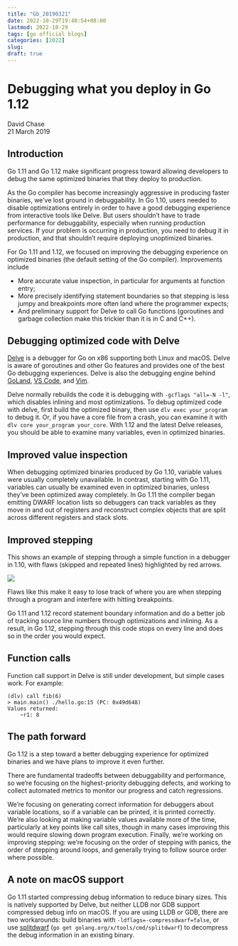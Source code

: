 ```yaml
---
title: "Gb_20190321"
date: 2022-10-29T19:40:54+08:00
lastmod: 2022-10-29
tags: [go official blogs]
categories: [2022]
slug:
draft: true
---
```

# Debugging what you deploy in Go 1.12

David Chase  
21 March 2019

## Introduction

Go 1.11 and Go 1.12 make significant progress toward allowing developers to debug the same optimized binaries that they deploy to production.

As the Go compiler has become increasingly aggressive in producing faster binaries, we’ve lost ground in debuggability. In Go 1.10, users needed to disable optimizations entirely in order to have a good debugging experience from interactive tools like Delve. But users shouldn’t have to trade performance for debuggability, especially when running production services. If your problem is occurring in production, you need to debug it in production, and that shouldn’t require deploying unoptimized binaries.

For Go 1.11 and 1.12, we focused on improving the debugging experience on optimized binaries (the default setting of the Go compiler). Improvements include

- More accurate value inspection, in particular for arguments at function entry;
- More precisely identifying statement boundaries so that stepping is less jumpy and breakpoints more often land where the programmer expects;
- And preliminary support for Delve to call Go functions (goroutines and garbage collection make this trickier than it is in C and C++).

## Debugging optimized code with Delve

[Delve](https://github.com/go-delve/delve) is a debugger for Go on x86 supporting both Linux and macOS. Delve is aware of goroutines and other Go features and provides one of the best Go debugging experiences. Delve is also the debugging engine behind [GoLand](https://www.jetbrains.com/go/), [VS Code](https://code.visualstudio.com/), and [Vim](https://github.com/fatih/vim-go).

Delve normally rebuilds the code it is debugging with `-gcflags "all=-N -l"`, which disables inlining and most optimizations. To debug optimized code with delve, first build the optimized binary, then use `dlv exec your_program` to debug it. Or, if you have a core file from a crash, you can examine it with `dlv core your_program your_core`. With 1.12 and the latest Delve releases, you should be able to examine many variables, even in optimized binaries.

## Improved value inspection

When debugging optimized binaries produced by Go 1.10, variable values were usually completely unavailable. In contrast, starting with Go 1.11, variables can usually be examined even in optimized binaries, unless they’ve been optimized away completely. In Go 1.11 the compiler began emitting DWARF location lists so debuggers can track variables as they move in and out of registers and reconstruct complex objects that are split across different registers and stack slots.

## Improved stepping

This shows an example of stepping through a simple function in a debugger in 1.10, with flaws (skipped and repeated lines) highlighted by red arrows.

![](debug-opt/stepping.svg)

Flaws like this make it easy to lose track of where you are when stepping through a program and interfere with hitting breakpoints.

Go 1.11 and 1.12 record statement boundary information and do a better job of tracking source line numbers through optimizations and inlining. As a result, in Go 1.12, stepping through this code stops on every line and does so in the order you would expect.

## Function calls

Function call support in Delve is still under development, but simple cases work. For example:

```
(dlv) call fib(6)
> main.main() ./hello.go:15 (PC: 0x49d648)
Values returned:
    ~r1: 8
```

## The path forward

Go 1.12 is a step toward a better debugging experience for optimized binaries and we have plans to improve it even further.

There are fundamental tradeoffs between debuggability and performance, so we’re focusing on the highest-priority debugging defects, and working to collect automated metrics to monitor our progress and catch regressions.

We’re focusing on generating correct information for debuggers about variable locations, so if a variable can be printed, it is printed correctly. We’re also looking at making variable values available more of the time, particularly at key points like call sites, though in many cases improving this would require slowing down program execution. Finally, we’re working on improving stepping: we’re focusing on the order of stepping with panics, the order of stepping around loops, and generally trying to follow source order where possible.

## A note on macOS support

Go 1.11 started compressing debug information to reduce binary sizes. This is natively supported by Delve, but neither LLDB nor GDB support compressed debug info on macOS. If you are using LLDB or GDB, there are two workarounds: build binaries with `-ldflags=-compressdwarf=false`, or use [splitdwarf](https://godoc.org/golang.org/x/tools/cmd/splitdwarf) (`go get golang.org/x/tools/cmd/splitdwarf`) to decompress the debug information in an existing binary.
